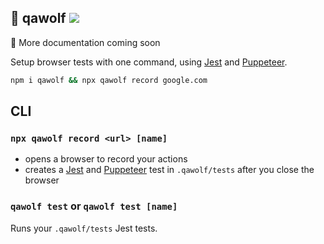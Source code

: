 ## 🐺 qawolf ![](https://github.com/qawolf/qawolf/workflows/Test/badge.svg)

:construction: More documentation coming soon

Setup browser tests with one command, using [Jest](https://jestjs.io) and [Puppeteer](https://pptr.dev).

```sh
npm i qawolf && npx qawolf record google.com
```

## CLI

### `npx qawolf record <url> [name]`

- opens a browser to record your actions
- creates a [Jest](https://jestjs.io) and [Puppeteer](https://pptr.dev) test in `.qawolf/tests` after you close the browser

### `qawolf test` or `qawolf test [name]`

Runs your `.qawolf/tests` Jest tests.
